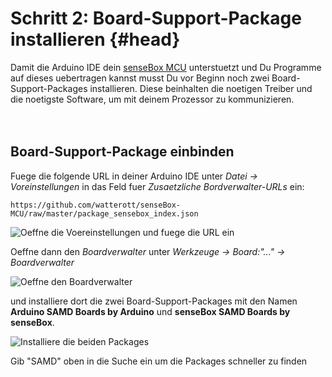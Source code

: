 # Schritt 2: Board-Support-Package installieren {#head}

<div class="description">Damit die Arduino IDE dein <a href="../komponenten/sensebox-mcu.html">senseBox MCU</a> unterstuetzt und Du Programme auf dieses uebertragen kannst musst Du vor Beginn noch zwei Board-Support-Packages installieren. Diese beinhalten die noetigen Treiber und die noetigste Software, um mit deinem Prozessor zu kommunizieren.</div>
<div class="line">
    <br>
    <br>
</div>

## Board-Support-Package einbinden 

Fuege die folgende URL in deiner Arduino IDE unter *Datei -> Voreinstellungen* in das Feld fuer *Zusaetzliche Bordverwalter-URLs* ein:
```
https://github.com/watterott/senseBox-MCU/raw/master/package_sensebox_index.json
```

![Oeffne die Voereinstellungen und fuege die URL ein](https://github.com/sensebox/books-v2/blob/edu/pictures/Ardu1.png?raw=true)

Oeffne dann den *Boardverwalter* unter *Werkzeuge -> Board:"..." -> Boardverwalter* 

![Oeffne den Boardverwalter](https://github.com/sensebox/books-v2/blob/edu/pictures/screenshot%20arduino2.PNG?raw=true)

und installiere dort die zwei Board-Support-Packages mit den Namen **Arduino SAMD Boards by Arduino** und **senseBox SAMD Boards by senseBox**.

![Installiere die beiden Packages](https://github.com/sensebox/books-v2/blob/edu/pictures/screenshot%20arduino3.PNG?raw=true)

<div class="box_info">
    <i class="fa fa-info fa-fw" aria-hidden="true" style="color: #42acf3;"></i>
  Gib "SAMD" oben in die Suche ein um die Packages schneller zu finden
</div>











